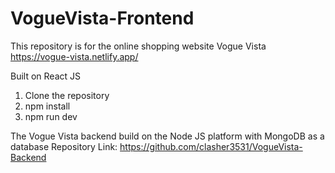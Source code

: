 # VogueVista-Frontend
This repository is for the online shopping website Vogue Vista https://vogue-vista.netlify.app/

Built on React JS

1. Clone the repository
2. npm install
3. npm run dev

The Vogue Vista backend build on the Node JS platform with MongoDB as a database
Repository Link: https://github.com/clasher3531/VogueVista-Backend
